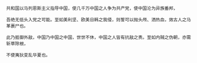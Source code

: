     共和国以马列恩斯主义指导中国，使几千万中国之人争为共产党，使中国沦为异族番邦，
    
    吾绝无低头入党之可能。至如美利坚、欧美日韩之我侵，则誓可以抛头颅、洒热血，效古人之马革裹尸也。
    
    此乃抵御外敌，中国乃中国之中国，世世不休，中国之人皆有抗敌之责。至如内贼之伪朝，亦需斩草除根，
    
    不使夷狄变乱华夏也。
